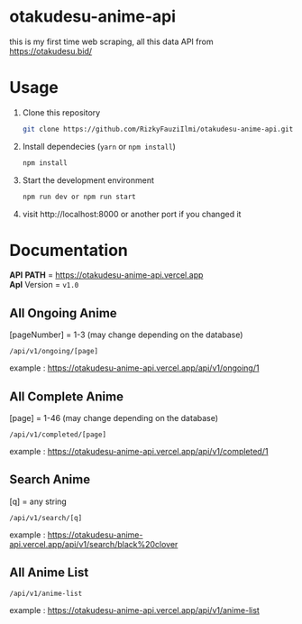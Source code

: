 # otakudesu-anime-api
this is my first time web scraping, all this data API from https://otakudesu.bid/

# Usage
1. Clone this repository
    ```bash
    git clone https://github.com/RizkyFauziIlmi/otakudesu-anime-api.git
    ```
2. Install dependecies (`yarn` or `npm install`)
    ```bash
    npm install
    ```
3. Start the development environment
    ```bash
    npm run dev or npm run start
    ```
4. visit http://localhost:8000 or another port if you changed it

# Documentation
__API__ __PATH__ = https://otakudesu-anime-api.vercel.app
</br>__ApI__ Version = `v1.0`

## All Ongoing Anime
[pageNumber] = 1-3 (may change depending on the database)
```
/api/v1/ongoing/[page]
```
example : https://otakudesu-anime-api.vercel.app/api/v1/ongoing/1

## All Complete Anime
[page] = 1-46 (may change depending on the database)
```
/api/v1/completed/[page]
```
example : https://otakudesu-anime-api.vercel.app/api/v1/completed/1

## Search Anime
[q] = any string
```
/api/v1/search/[q]
```
example : https://otakudesu-anime-api.vercel.app/api/v1/search/black%20clover

## All Anime List
```
/api/v1/anime-list
```
example : https://otakudesu-anime-api.vercel.app/api/v1/anime-list
